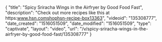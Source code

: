{
    "title": "Spicy Sriracha Wings in the Airfryer by Good Food Fast",
    "description": "Check out more recipes like this at https:www.hsn.comshophsn-recipe-box13363",
    "videoid": "135308777",
    "date_created": "1516051509",
    "date_modified": "1516051509",
    "type": "captivate",
    "layout": "video",
    "url": "\/v\/spicy-sriracha-wings-in-the-airfryer-by-good-food-fast\/135308777"
}